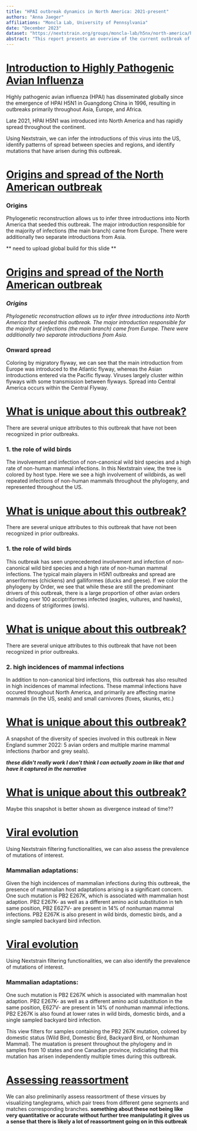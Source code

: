 ```yaml
---
title: "HPAI outbreak dynamics in North America: 2021-present"
authors: "Anna Jaeger"
affiliations: "Moncla Lab, University of Pennsylvania"
date: "December 2023"
dataset: "https://nextstrain.org/groups/moncla-lab/h5nx/north-america/ha"
abstract: "This report presents an overview of the current outbreak of highly pathogenic avian influenza in North America and highlights the utility of Nextstrain for interrogating outbreak dynamics."
---
```

# [Introduction to Highly Pathogenic Avian Influenza](https://nextstrain.org/flu/avian/h5n1/ha?animate=1996-03-10,2023-10-11,1,1,30000&d=map&p=full) 

Highly pathogenic avian influenza (HPAI) has disseminated globally since the emergence of HPAI H5N1 in Guangdong China in 1996, resulting in outbreaks primarily throughout Asia, Europe, and Africa. 

Late 2021, HPAI H5N1 was introduced into North America and has rapidly spread throughout the continent. 

Using Nextstrain, we can infer the introductions of this virus into the US, identify patterns of spread between species and regions, and identify mutations that have arisen during this outbreak.


# [Origins and spread of the North American outbreak](https://nextstrain.org/groups/moncla-lab/h5nx/north-america/ha?c=flyway&d=tree,map&p=grid&r=division)

### Origins
Phylogenetic reconstruction allows us to infer three introductions into North America that seeded this outbreak. The major introduction responsible for the majority of infections (the main branch) came from Europe. There were additionally two separate introductions from Asia. 

** need to upload global build for this slide ** 

# [Origins and spread of the North American outbreak](https://nextstrain.org/groups/moncla-lab/h5nx/north-america/ha?c=flyway&d=tree,map&p=grid&r=division)

### *Origins*
*Phylogenetic reconstruction allows us to infer three introductions into North America that seeded this outbreak. The major introduction responsible for the majority of infections (the main branch) came from Europe. There were additionally two separate introductions from Asia.*

### Onward spread
Coloring by migratory flyway, we can see that the main introduction from Europe was introduced to the Atlantic flyway, whereas the Asian introductions entered via the Pacific flyway. Viruses largely cluster within flyways with some transmission between flyways. Spread into Central America occurs within the Central Flyway. 

# [What is unique about this outbreak?](https://nextstrain.org/groups/moncla-lab/h5nx/north-america/ha?c=Domestic_Status&p=grid&r=division)

There are several unique attributes to this outbreak that have not been recognized in prior outbreaks.

### 1. the role of wild birds

The involvement and infection of non-canonical wild bird species and a high rate of non-human mammal infections. In this Nextstrain view, the tree is colored by host type. Here we see a high involvement of wildbirds, as well repeated infections of non-human mammals throughout the phylogeny, and represented throughout the US. 

# [What is unique about this outbreak?](https://nextstrain.org/groups/moncla-lab/h5nx/north-america/ha?c=order&d=tree&p=full&r=region)

There are several unique attributes to this outbreak that have not been recognized in prior outbreaks.

### 1. the role of wild birds

This outbreak has seen unprecedented involvement and infection of non-canonical wild bird species and a high rate of non-human mammal infections. The typical main players in H5N1 outbreaks and spread are anseriformes (chickens) and galliformes (ducks and geese). If we color the phylogeny by Order, we see that while these are still the predominant drivers of this outbreak, there is a large proportion of other avian orders including over 100 acciptriformes infected (eagles, vultures, and hawks), and dozens of strigiformes (owls).  

# [What is unique about this outbreak?](https://nextstrain.org/groups/moncla-lab/h5nx/north-america/ha?c=Domestic_Status&d=tree,map&p=full&r=division)

There are several unique attributes to this outbreak that have not been recognized in prior outbreaks.

### 2. high incidences of mammal infections 

In addition to non-canonical bird infections, this outbreak has also resulted in high incidences of mammal infections. These mammal infections have occured throughout North America, and primarily are affecting marine mammals (in the US, seals) and small carnivores (foxes, skunks, etc.)

# [What is unique about this outbreak?](https://nextstrain.org/groups/moncla-lab/h5nx/north-america/ha?c=order&d=tree&p=full&r=division)

A snapshot of the diversity of species involved in this outbreak in New England summer 2022: 5 avian orders and multiple marine mammal infections (harbor and grey seals).

***these didn't really work I don't think I can actually zoom in like that and have it captured in the narrative***

# [What is unique about this outbreak?](https://nextstrain.org/groups/moncla-lab/h5nx/north-america/ha?c=order&d=tree&m=div&p=full&r=division)

Maybe this snapshot is better shown as divergence instead of time??

# [Viral evolution](https://nextstrain.org/groups/moncla-lab/h5nx/north-america/pb2?branches=hide&c=gt-PB2_627&d=tree&gmax=2283&gmin=4&l=scatter&p=full&r=division&scatterX=Domestic_Status&scatterY=gt)

Using Nextstrain filtering functionalities, we can also assess the prevalence of mutations of interest. 

### Mammalian adaptations:

Given the high incidences of mammalian infections during this outbreak, the presence of mammalian host adaptations arising is a significant concern. One such mutation is PB2 E267K, which is associated with mammalian host adaption. PB2 E267K- as well as a different amino acid substitution in teh same position, PB2 E627V- are present in 14% of nonhuman mammal infections. PB2 E267K is also present in wild birds, domestic birds, and a single sampled backyard bird infection. 


# [Viral evolution](https://nextstrain.org/groups/moncla-lab/h5nx/north-america/pb2?c=Domestic_Status&d=tree,map&gmax=2283&gmin=4&gt=PB2.627K&p=grid&r=division)

Using Nextstrain filtering functionalities, we can also identify the prevalence of mutations of interest. 

### Mammalian adaptations:

One such mutation is PB2 E267K which is associated with mammalian host adaption. PB2 E267K- as well as a different amino acid substitution in the same position, E627V- are present in 14% of nonhuman mammal infections. PB2 E267K is also found at lower rates in wild birds, domestic birds, and a single sampled backyard bird infection. 

This view filters for samples containing the PB2 267K mutation, colored by domestic status (Wild Bird, Domestic Bird, Backyard Bird, or Nonhuman Mammal). The muatation is present throughout the phylogeny and in samples from 10 states and one Canadian province, indiciating that this mutation has arisen independently multiple times during this outbreak. 

# [Assessing reassortment](https://nextstrain.org/groups/moncla-lab/h5nx/north-america/ha:groups/moncla-lab/h5nx/north-america/na)

We can also preliminarily assess reassortment of these virsues by visualizing tanglegrams, which pair trees from different gene segments and matches corresponding branches. **something about these not being like very quantitative or accurate without further tree manipulating it gives us a sense that there is likely a lot of reassortment going on in this outbreak**
